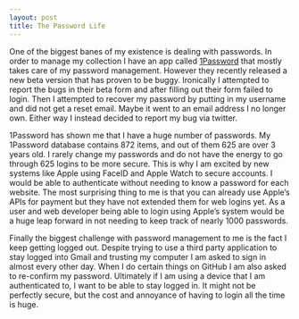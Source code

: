 ```yaml
---
layout: post
title: The Password Life
---
```

One of the biggest banes of my existence is dealing with passwords. In order to manage my collection I have an app called [1Password](https://1password.com) that mostly takes care of my password management. However they recently released a new beta version that has proven to be buggy. Ironically I attempted to report the bugs in their beta form and after filling out their form failed to login. Then I attempted to recover my password by putting in my username and did not get a reset email. Maybe it went to an email address I no longer own. Either way I instead decided to report my bug via twitter.

1Password has shown me that I have a huge number of passwords. My 1Password database contains 872 items, and out of them 625 are over 3 years old. I rarely change my passwords and do not have the energy to go through 625 logins to be more secure. This is why I am excited by new systems like Apple using FaceID and Apple Watch to secure accounts. I would be able to authenticate without needing to know a password for each website. The most surprising thing to me is that you can already use Apple’s APIs for payment but they have not extended them for web logins yet. As a user and web developer being able to login using Apple’s system would be a huge leap forward in not needing to keep track of nearly 1000 passwords.

Finally the biggest challenge with password management to me is the fact I keep getting logged out. Despite trying to use a third party application to stay logged into Gmail and trusting my computer I am asked to sign in almost every other day. When I do certain things on GitHub I am also asked to re-confirm my password. Ultimately if I am using a device that I am authenticated to, I want to be able to stay logged in. It might not be perfectly secure, but the cost and annoyance of having to login all the time is huge.
